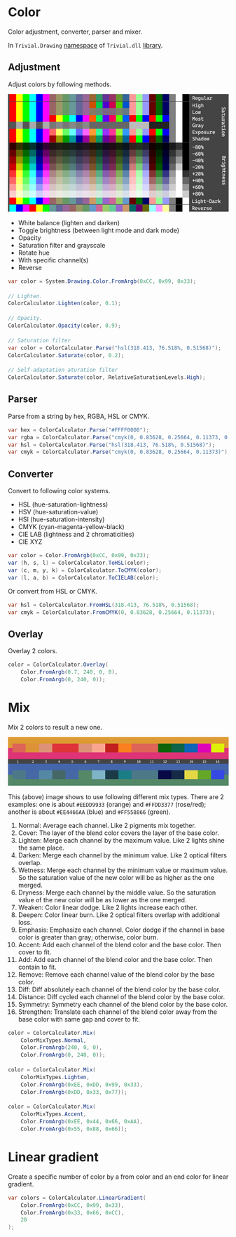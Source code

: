 # Color

Color adjustment, converter, parser and mixer.

In `Trivial.Drawing` [namespace](../) of `Trivial.dll` [library](../../).

## Adjustment

Adjust colors by following methods.

![Adjustment Example](./adjustment.jpg)

- White balance (lighten and darken)
- Toggle brightness (between light mode and dark mode)
- Opacity
- Saturation filter and grayscale
- Rotate hue
- With specific channel(s)
- Reverse

```csharp
var color = System.Drawing.Color.FromArgb(0xCC, 0x99, 0x33);

// Lighten.
ColorCalculator.Lighten(color, 0.1);

// Opacity.
ColorCalculator.Opacity(color, 0.9);

// Saturation filter
var color = ColorCalculator.Parse("hsl(318.413, 76.518%, 0.51568)");
ColorCalculator.Saturate(color, 0.2);

// Self-adaptation aturation filter
ColorCalculator.Saturate(color, RelativeSaturationLevels.High);
```

## Parser

Parse from a string by hex, RGBA, HSL or CMYK.

```csharp
var hex = ColorCalculator.Parse("#FFFF0000");
var rgba = ColorCalculator.Parse("cmyk(0, 0.83628, 0.25664, 0.11373, 0.8)");
var hsl = ColorCalculator.Parse("hsl(318.413, 76.518%, 0.51568)");
var cmyk = ColorCalculator.Parse("cmyk(0, 0.83628, 0.25664, 0.11373)");
```

## Converter

Convert to following color systems.

- HSL (hue-saturation-lightness)
- HSV (hue-saturation-value)
- HSI (hue-saturation-intensity)
- CMYK (cyan-magenta-yellow-black)
- CIE LAB (lightness and 2 chromaticities)
- CIE XYZ

```csharp
var color = Color.FromArgb(0xCC, 0x99, 0x33);
var (h, s, l) = ColorCalculator.ToHSL(color);
var (c, m, y, k) = ColorCalculator.ToCMYK(color);
var (l, a, b) = ColorCalculator.ToCIELAB(color);
```

Or convert from HSL or CMYK.

```csharp
var hsl = ColorCalculator.FromHSL(318.413, 76.518%, 0.51568);
var cmyk = ColorCalculator.FromCMYK(0, 0.83628, 0.25664, 0.11373);
```

## Overlay

Overlay 2 colors.

```csharp
color = ColorCalculator.Overlay(
    Color.FromArgb(0.7, 240, 0, 0),
    Color.FromArgb(0, 240, 0));
```

# Mix

Mix 2 colors to result a new one.

![Mix Example](./mix.jpg)

This (above) image shows to use following different mix types. There are 2 examples: one is about `#EEDD9933` (orange) and `#FFDD3377` (rose/red); another is about `#EE4466AA` (blue) and `#FF558866` (green).

1. Normal: Average each channel. Like 2 pigments mix together.
2. Cover: The layer of the blend color covers the layer of the base color.
3. Lighten: Merge each channel by the maximum value. Like 2 lights shine the same place.
4. Darken: Merge each channel by the minimum value. Like 2 optical filters overlap.
5. Wetness: Merge each channel by the minimum value or maximum value. So the saturation value of the new color will be as higher as the one merged.
6. Dryness: Merge each channel by the middle value. So the saturation value of the new color will be as lower as the one merged.
7. Weaken: Color linear dodge. Like 2 lights increase each other.
8. Deepen: Color linear burn. Like 2 optical filters overlap with additional loss.
9. Emphasis: Emphasize each channel. Color dodge if the channel in base color is greater than gray; otherwise, color burn.
10. Accent: Add each channel of the blend color and the base color. Then cover to fit.
11. Add: Add each channel of the blend color and the base color. Then contain to fit.
12. Remove: Remove each channel value of the blend color by the base color.
13. Diff: Diff absolutely each channel of the blend color by the base color.
14. Distance: Diff cycled each channel of the blend color by the base color.
15. Symmetry: Symmetry each channel of the blend color by the base color.
16. Strengthen: Translate each channel of the blend color away from the base color with same gap and cover to fit.

```csharp
color = ColorCalculator.Mix(
    ColorMixTypes.Normal,
    Color.FromArgb(240, 0, 0),
    Color.FromArgb(0, 240, 0));

color = ColorCalculator.Mix(
    ColorMixTypes.Lighten,
    Color.FromArgb(0xEE, 0xDD, 0x99, 0x33),
    Color.FromArgb(0xDD, 0x33, 0x77));

color = ColorCalculator.Mix(
    ColorMixTypes.Accent,
    Color.FromArgb(0xEE, 0x44, 0x66, 0xAA),
    Color.FromArgb(0x55, 0x88, 0x66));
```

# Linear gradient

Create a specific number of color by a from color and an end color for linear gradient.

```csharp
var colors = ColorCalculator.LinearGradient(
    Color.FromArgb(0xCC, 0x99, 0x33),
    Color.FromArgb(0x33, 0x66, 0xCC),
    20
);
```
